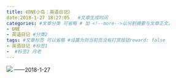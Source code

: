 ```yaml
---
title: 《ONE小岛：英语日记》
date:2018-1-27 18:27:05   #文章生成时间
categories: #文章分类 可省略 # 加 <!--more-->以分割摘要与文章正文。
- ONE
- 英语日记 #分类2
tags: #文章标签 可以省略 #设置为则当前页没有打赏按钮reward: false
- 英语日记 #标签1
-  #标签2 月老
---
```

![](https://i.imgur.com/AYv0Bgj.png)
——2018-1-27

<!--more-->










